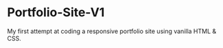 # Portfolio-Site-V1
My first attempt at coding a responsive portfolio site using vanilla HTML &amp; CSS.
